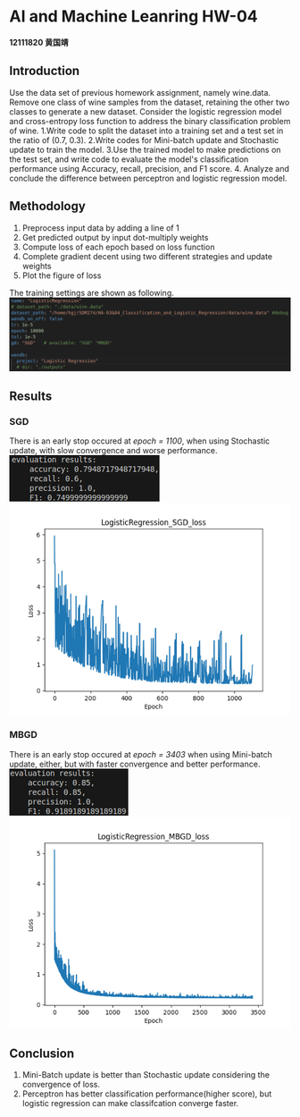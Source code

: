 # AI and Machine Leanring HW-04
**12111820 黄国靖**

## Introduction
Use the data set of previous homework assignment, namely wine.data.
Remove one class of wine samples from the dataset, retaining the other two classes to generate a new dataset. Consider the logistic regression model and cross-entropy loss function to address the binary classification problem of wine.
1.Write code to split the dataset into a training set and a test set in the ratio of (0.7, 0.3).
2.Write codes for Mini-batch update and Stochastic update to train the model.
3.Use the trained model to make predictions on the test set, and write code to evaluate the model's classification performance using Accuracy, recall, precision, and F1 score.
4. Analyze and conclude the difference between perceptron and logistic regression model. 

## Methodology
1. Preprocess input data by adding a line of 1
2. Get predicted output by input dot-multiply weights
3. Compute loss of each epoch based on loss function
4. Complete gradient decent using two different strategies and update weights
5. Plot the figure of loss

The training settings are shown as following.
![参数配置](./output/Logistic_settings.png "参数配置") 

## Results

### SGD
There is an early stop occured at *epoch = 1100*, when using Stochastic update, with slow convergence and worse performance.
![SGD拟合结果](./output/Logistic_SGD_evaluation.png "SGD拟合结果") 
![SGD_loss](./output/Logistic_SGD_loss.png "SGD_loss")

### MBGD
There is an early stop occured at *epoch = 3403* when using Mini-batch update, either, but with faster convergence and better performance.
![MBGD拟合结果](./output/Logistic_MBGD_evaluation.png "MBGD拟合结果") 
![MBGD_loss](./output/Logistic_MBGD_loss.png "MBGD_loss")

## Conclusion
1. Mini-Batch update is better than Stochastic update considering the convergence of loss.
2. Perceptron has better classification performance(higher score), but logistic regression can make classifcation converge faster.